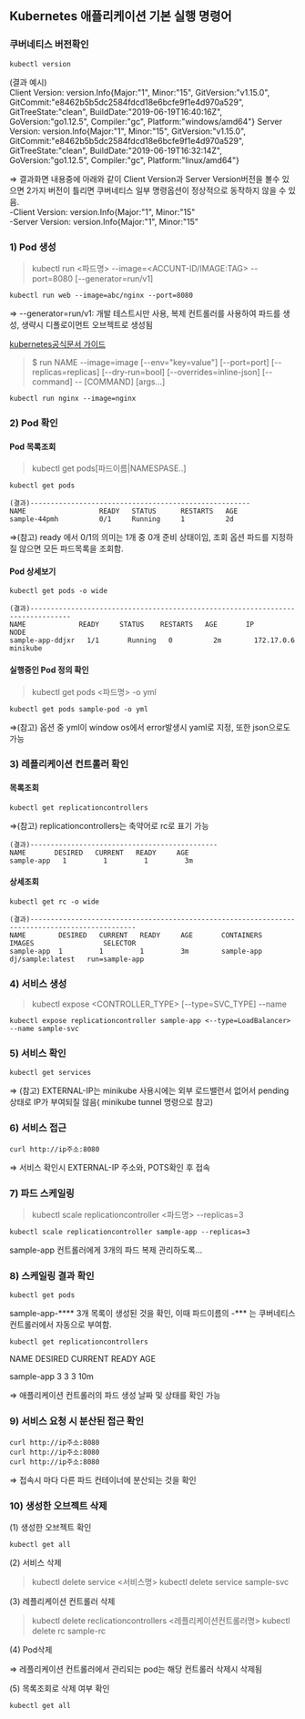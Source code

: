 ## Kubernetes 애플리케이션 기본 실행 명령어

### 쿠버네티스 버전확인
    kubectl version
(결과 예시)  
    Client Version: version.Info{Major:"1", Minor:"15", GitVersion:"v1.15.0", GitCommit:"e8462b5b5dc2584fdcd18e6bcfe9f1e4d970a529", GitTreeState:"clean", BuildDate:"2019-06-19T16:40:16Z", GoVersion:"go1.12.5", Compiler:"gc", Platform:"windows/amd64"}
    Server Version: version.Info{Major:"1", Minor:"15", GitVersion:"v1.15.0", GitCommit:"e8462b5b5dc2584fdcd18e6bcfe9f1e4d970a529", GitTreeState:"clean", BuildDate:"2019-06-19T16:32:14Z", GoVersion:"go1.12.5", Compiler:"gc", Platform:"linux/amd64"}  

⇒ 결과화면 내용중에 아래와 같이 Client Version과 Server Version버전을 볼수 있으면 2가지 버전이 틀리면 쿠버네티스 일부 명령옵션이 정상적으로 동작하지 않을 수 있음.  
  -Client Version: version.Info{Major:"1", Minor:"15"  
  -Server Version: version.Info{Major:"1", Minor:"15"  

### 1) Pod 생성
> kubectl run <파드명> --image=<ACCUNT-ID/IMAGE:TAG> --port=8080 [--generator=run/v1]

    kubectl run web --image=abc/nginx --port=8080
⇒ --generator=run/v1: 개발 테스트시만 사용, 복제 컨트롤러를 사용하여 파드를 생성, 생략시  디폴로이먼트 오브젝트로 생성됨

[kubernetes공식문서 가이드](https://kubernetes.io/docs/reference/generated/kubectl/kubectl-commands#run)
> $ run NAME --image=image [--env="key=value"] [--port=port] [--replicas=replicas] [--dry-run=bool] [--overrides=inline-json] [--command] -- [COMMAND] [args...]

    kubectl run nginx --image=nginx



### 2) Pod 확인

#### Pod 목록조회
> kubectl get pods[파드이름|NAMESPASE..]

    kubectl get pods
    
    (결과)------------------------------------------------------
    NAME                  READY   STATUS      RESTARTS   AGE  
    sample-44pmh          0/1     Running     1          2d   
⇒(참고) ready 에서 0/1의 의미는 1개 중 0개 준비 상태이임, 조회 옵션 파드를 지정하질 않으면 모든 파드목록을 조회함.

#### Pod 상세보기
    kubectl get pods -o wide
    
    (결과)--------------------------------------------------------------------------------
    NAME             READY     STATUS    RESTARTS   AGE       IP           NODE  
    sample-app-ddjxr   1/1       Running   0          2m        172.17.0.6   minikube  

#### 실행중인 Pod 정의 확인
> kubectl get pods <파드명> -o yml

    kubectl get pods sample-pod -o yml
⇒(참고) 옵션 중 yml이 window os에서 error발생시 yaml로 지정, 또한 json으로도 가능

### 3) 레플리케이션 컨트롤러 확인

#### 목록조회
    kubectl get replicationcontrollers    
⇒(참고) replicationcontrollers는 축약어로 rc로 표기 가능  

    (결과)----------------------------------------------
    NAME       DESIRED   CURRENT   READY     AGE
    sample-app   1         1         1         3m

#### 상세조회
    kubectl get rc -o wide

    (결과)------------------------------------------------------------------------------------------------
    NAME        DESIRED   CURRENT   READY     AGE       CONTAINERS   IMAGES                 SELECTOR
    sample-app  1         1         1         3m        sample-app   dj/sample:latest   run=sample-app


### 4) 서비스 생성

> kubectl expose <CONTROLLER_TYPE> <RESOURCE> [--type=SVC_TYPE] --name <NAME>

    kubectl expose replicationcontroller sample-app <--type=LoadBalancer> --name sample-svc


### 5) 서비스 확인

    kubectl get services

⇒ (참고) EXTERNAL-IP는 minikube 사용시에는 외부 로드밸런서 없어서 pending 상태로 IP가 부여되질 않음( minikube tunnel 명령으로 참고)


### 6) 서비스 접근

    curl http://ip주소:8080

⇒ 서비스 확인시 EXTERNAL-IP 주소와, POTS확인 후 접속


### 7) 파드 스케일링

> kubectl scale replicationcontroller <파드명> --replicas=3

    kubectl scale replicationcontroller sample-app --replicas=3

sample-app 컨트롤러에게 3개의 파드 복제 관리하도록…  


### 8) 스케일링 결과 확인

    kubectl get pods

sample-app-**** 3개 목록이 생성된 것을 확인, 이때 파드이름의 -*** 는 쿠버네티스 컨트롤러에서 자동으로 부여함.

    kubectl get replicationcontrollers

NAME           DESIRED     CURRENT    READY    AGE

sample-app   3                   3                    3              10m

⇒ 애플리케이션 컨트롤러의 파드 생성 날짜 및 상태를 확인 가능


### 9) 서비스 요청 시 분산된 접근 확인

    curl http://ip주소:8080
    curl http://ip주소:8080
    curl http://ip주소:8080

⇒ 접속시 마다 다른 파드 컨테이너에  분산되는 것을 확인



### 10) 생성한 오브젝트 삭제

(1) 생성한 오브젝트 확인

    kubectl get all


(2) 서비스 삭제

> kubectl delete service <서비스명>
    kubectl delete service sample-svc


(3) 레플리케이션 컨트롤러 삭제

> kubectl delete reclicationcontrollers <레플리케이션컨트롤러명>
    kubectl delete rc sample-rc


(4) Pod삭제

⇒ 레플리케이션 컨트롤러에서 관리되는 pod는 해당 컨트롤러 삭제시 삭제됨


(5) 목록조회로 삭제 여부 확인

    kubectl get all
    
